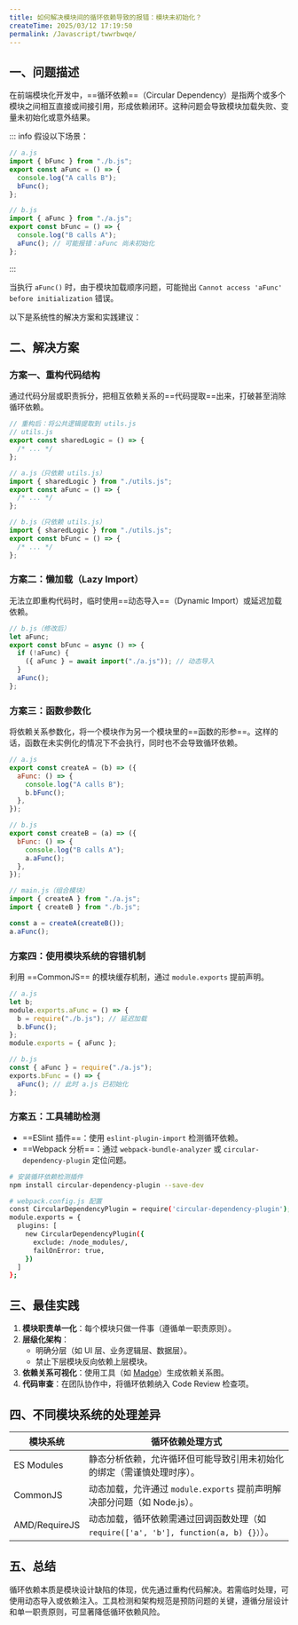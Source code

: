 ```yaml
---
title: 如何解决模块间的循环依赖导致的报错：模块未初始化？
createTime: 2025/03/12 17:19:50
permalink: /Javascript/twwrbwqe/
---
```


## **一、问题描述**

在前端模块化开发中，==循环依赖==（Circular Dependency）是指两个或多个模块之间相互直接或间接引用，形成依赖闭环。这种问题会导致模块加载失败、变量未初始化或意外结果。

::: info 假设以下场景：

```javascript :collapsed-lines
// a.js
import { bFunc } from "./b.js";
export const aFunc = () => {
  console.log("A calls B");
  bFunc();
};

// b.js
import { aFunc } from "./a.js";
export const bFunc = () => {
  console.log("B calls A");
  aFunc(); // 可能报错：aFunc 尚未初始化
};
```

:::

当执行 `aFunc()` 时，由于模块加载顺序问题，可能抛出 `Cannot access 'aFunc' before initialization` 错误。

以下是系统性的解决方案和实践建议：

## **二、解决方案**

### **方案一、重构代码结构**

通过代码分层或职责拆分，把相互依赖关系的==代码提取==出来，打破甚至消除循环依赖。

```javascript :collapsed-lines
// 重构后：将公共逻辑提取到 utils.js
// utils.js
export const sharedLogic = () => {
  /* ... */
};

// a.js（只依赖 utils.js）
import { sharedLogic } from "./utils.js";
export const aFunc = () => {
  /* ... */
};

// b.js（只依赖 utils.js）
import { sharedLogic } from "./utils.js";
export const bFunc = () => {
  /* ... */
};
```

### **方案二：懒加载（Lazy Import）**

无法立即重构代码时，临时使用==动态导入==（Dynamic Import）或延迟加载依赖。

```javascript
// b.js（修改后）
let aFunc;
export const bFunc = async () => {
  if (!aFunc) {
    ({ aFunc } = await import("./a.js")); // 动态导入
  }
  aFunc();
};
```

### **方案三：函数参数化**

将依赖关系参数化，将一个模块作为另一个模块里的==函数的形参==。这样的话，函数在未实例化的情况下不会执行，同时也不会导致循环依赖。

```javascript :collapsed-lines
// a.js
export const createA = (b) => ({
  aFunc: () => {
    console.log("A calls B");
    b.bFunc();
  },
});

// b.js
export const createB = (a) => ({
  bFunc: () => {
    console.log("B calls A");
    a.aFunc();
  },
});

// main.js（组合模块）
import { createA } from "./a.js";
import { createB } from "./b.js";

const a = createA(createB());
a.aFunc();
```

### **方案四：使用模块系统的容错机制**

利用 ==CommonJS== 的模块缓存机制，通过 `module.exports` 提前声明。

```javascript :collapsed-lines
// a.js
let b;
module.exports.aFunc = () => {
  b = require("./b.js"); // 延迟加载
  b.bFunc();
};
module.exports = { aFunc };

// b.js
const { aFunc } = require("./a.js");
exports.bFunc = () => {
  aFunc(); // 此时 a.js 已初始化
};
```

### **方案五：工具辅助检测**

- ==ESlint 插件==：使用 `eslint-plugin-import` 检测循环依赖。
- ==Webpack 分析==：通过 `webpack-bundle-analyzer` 或 `circular-dependency-plugin` 定位问题。

```bash :collapsed-lines
# 安装循环依赖检测插件
npm install circular-dependency-plugin --save-dev

# webpack.config.js 配置
const CircularDependencyPlugin = require('circular-dependency-plugin');
module.exports = {
  plugins: [
    new CircularDependencyPlugin({
      exclude: /node_modules/,
      failOnError: true,
    })
  ]
};
```

## **三、最佳实践**

1. **模块职责单一化**：每个模块只做一件事（遵循单一职责原则）。
2. **层级化架构**：
   - 明确分层（如 UI 层、业务逻辑层、数据层）。
   - 禁止下层模块反向依赖上层模块。
3. **依赖关系可视化**：使用工具（如 [Madge](https://www.npmjs.com/package/madge)）生成依赖关系图。
4. **代码审查**：在团队协作中，将循环依赖纳入 Code Review 检查项。

## **四、不同模块系统的处理差异**

| 模块系统      | 循环依赖处理方式                                                                       |
| ------------- | -------------------------------------------------------------------------------------- |
| ES Modules    | 静态分析依赖，允许循环但可能导致引用未初始化的绑定（需谨慎处理时序）。                 |
| CommonJS      | 动态加载，允许通过 `module.exports` 提前声明解决部分问题（如 Node.js）。               |
| AMD/RequireJS | 动态加载，循环依赖需通过回调函数处理（如 `require(['a', 'b'], function(a, b) {}）`）。 |

## **五、总结**

循环依赖本质是模块设计缺陷的体现，优先通过重构代码解决。若需临时处理，可使用动态导入或依赖注入。工具检测和架构规范是预防问题的关键，遵循分层设计和单一职责原则，可显著降低循环依赖风险。
